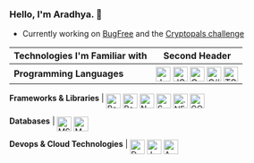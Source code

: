 ### Hello, I'm Aradhya. :wave:
- Currently working on [BugFree](http://github.com/aradhyamehta/BugFree) and the [Cryptopals challenge](https://cryptopals.com/)

Technologies I'm Familiar with | Second Header
------------ | -------------
**Programming Languages** | <img align="middle" alt="Java" width="26px" title="Java" src="https://cdn.jsdelivr.net/npm/simple-icons@v3/icons/java.svg" /> <img align="middle" alt="JS" width="26px" title="JavaScript" src="https://cdn.jsdelivr.net/npm/simple-icons@v3/icons/javascript.svg" /> <img align="middle" alt="Go" width="26px" title="Golang" src="https://cdn.jsdelivr.net/npm/simple-icons@v3/icons/go.svg" /> <img align="middle" alt="C#" width="26px" title="C#" src="https://cdn.jsdelivr.net/npm/simple-icons@v3/icons/csharp.svg" /> <img align="middle" alt="TS" width="26px" title="TypeScript" src="https://cdn.jsdelivr.net/npm/simple-icons@v3/icons/typescript.svg" />

**Frameworks & Libraries** | <img align="middle" alt="React" width="26px" title="React" src="https://cdn.jsdelivr.net/npm/simple-icons@v3/icons/react.svg" /> <img align="middle" alt="Redux" width="26px" title="Redux" src="https://cdn.jsdelivr.net/npm/simple-icons@v3/icons/redux.svg" /> <img align="middle" alt="N" width="26px" title="NodeJS" src="https://cdn.jsdelivr.net/npm/simple-icons@v3/icons/node-dot-js.svg" /> <img align="middle" alt="S" width="26px" title="Spring" src="https://cdn.jsdelivr.net/npm/simple-icons@v3/icons/spring.svg" /> <img align="middle" alt=".NET" width="26px" title=".NET" src="https://cdn.jsdelivr.net/npm/simple-icons@v3/icons/dot-net.svg" /> <img align="middle" alt="GQ" width="26px" title="GraphQL" src="https://cdn.jsdelivr.net/npm/simple-icons@v3/icons/apollographql.svg" />

**Databases** | <img align="middle" alt="MS" width="26px" title="MySQL" src="https://cdn.jsdelivr.net/npm/simple-icons@v3/icons/mysql.svg" /> <img align="middle" alt="MD" width="26px" title="MongoDB" src="https://cdn.jsdelivr.net/npm/simple-icons@v3/icons/mongodb.svg" />

**Devops & Cloud Technologies** | <img align="middle" alt="D" width="26px" title="Docker" src="https://cdn.jsdelivr.net/npm/simple-icons@v3/icons/docker.svg" /> <img align="middle" alt="J" width="26px" title="Jenkins" src="https://cdn.jsdelivr.net/npm/simple-icons@v3/icons/jenkins.svg" /> <img align="middle" alt="A" width="26px" title="AWS" src="https://cdn.jsdelivr.net/npm/simple-icons@v3/icons/amazonaws.svg" />

